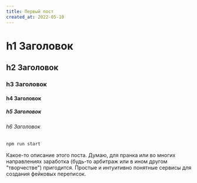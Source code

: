 ```yaml
---
title: Первый пост
created_at: 2022-05-10
---
```


# h1 Заголовок

## h2 Заголовок

### h3 Заголовок

#### h4 Заголовок

##### h5 Заголовок

###### h6 Заголовок

```sh
npm run start
```

Какое-то описание этого поста. Думаю, для пранка или во многих направлениях
заработка (будь-то арбитраж или в ином другом "творчестве") пригодится. Простые
и интуитивно понятные сервисы для создания фейковых переписок.
